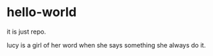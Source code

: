 # hello-world
it is just repo.

lucy is a girl of her word when she says something she always do it.
